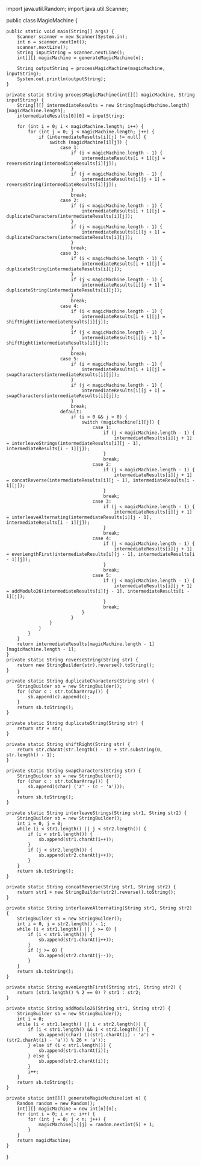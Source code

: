 import java.util.Random;
import java.util.Scanner;

public class MagicMachine {

    public static void main(String[] args) {
        Scanner scanner = new Scanner(System.in);
        int n = scanner.nextInt();
        scanner.nextLine();
        String inputString = scanner.nextLine();
        int[][] magicMachine = generateMagicMachine(n);

        String outputString = processMagicMachine(magicMachine, inputString);
        System.out.println(outputString);
    }

    private static String processMagicMachine(int[][] magicMachine, String inputString) {
        String[][] intermediateResults = new String[magicMachine.length][magicMachine.length];
        intermediateResults[0][0] = inputString;

        for (int i = 0; i < magicMachine.length; i++) {
            for (int j = 0; j < magicMachine.length; j++) {
                if (intermediateResults[i][j] != null) {
                    switch (magicMachine[i][j]) {
                        case 1:
                            if (i < magicMachine.length - 1) {
                                intermediateResults[i + 1][j] = reverseString(intermediateResults[i][j]);
                            }
                            if (j < magicMachine.length - 1) {
                                intermediateResults[i][j + 1] = reverseString(intermediateResults[i][j]);
                            }
                            break;
                        case 2:
                            if (i < magicMachine.length - 1) {
                                intermediateResults[i + 1][j] = duplicateCharacters(intermediateResults[i][j]);
                            }
                            if (j < magicMachine.length - 1) {
                                intermediateResults[i][j + 1] = duplicateCharacters(intermediateResults[i][j]);
                            }
                            break;
                        case 3:
                            if (i < magicMachine.length - 1) {
                                intermediateResults[i + 1][j] = duplicateString(intermediateResults[i][j]);
                            }
                            if (j < magicMachine.length - 1) {
                                intermediateResults[i][j + 1] = duplicateString(intermediateResults[i][j]);
                            }
                            break;
                        case 4:
                            if (i < magicMachine.length - 1) {
                                intermediateResults[i + 1][j] = shiftRight(intermediateResults[i][j]);
                            }
                            if (j < magicMachine.length - 1) {
                                intermediateResults[i][j + 1] = shiftRight(intermediateResults[i][j]);
                            }
                            break;
                        case 5:
                            if (i < magicMachine.length - 1) {
                                intermediateResults[i + 1][j] = swapCharacters(intermediateResults[i][j]);
                            }
                            if (j < magicMachine.length - 1) {
                                intermediateResults[i][j + 1] = swapCharacters(intermediateResults[i][j]);
                            }
                            break;
                        default:
                            if (i > 0 && j > 0) {
                                switch (magicMachine[i][j]) {
                                    case 1:
                                        if (j < magicMachine.length - 1) {
                                            intermediateResults[i][j + 1] = interleaveStrings(intermediateResults[i][j - 1], intermediateResults[i - 1][j]);
                                        }
                                        break;
                                    case 2:
                                        if (j < magicMachine.length - 1) {
                                            intermediateResults[i][j + 1] = concatReverse(intermediateResults[i][j - 1], intermediateResults[i - 1][j]);
                                        }
                                        break;
                                    case 3:
                                        if (j < magicMachine.length - 1) {
                                            intermediateResults[i][j + 1] = interleaveAlternating(intermediateResults[i][j - 1], intermediateResults[i - 1][j]);
                                        }
                                        break;
                                    case 4:
                                        if (j < magicMachine.length - 1) {
                                            intermediateResults[i][j + 1] = evenLengthFirst(intermediateResults[i][j - 1], intermediateResults[i - 1][j]);
                                        }
                                        break;
                                    case 5:
                                        if (j < magicMachine.length - 1) {
                                            intermediateResults[i][j + 1] = addModulo26(intermediateResults[i][j - 1], intermediateResults[i - 1][j]);
                                        }
                                        break;
                                }
                            }
                    }
                }
            }
        }
        return intermediateResults[magicMachine.length - 1][magicMachine.length - 1];
    }
    private static String reverseString(String str) {
        return new StringBuilder(str).reverse().toString();
    }

    private static String duplicateCharacters(String str) {
        StringBuilder sb = new StringBuilder();
        for (char c : str.toCharArray()) {
            sb.append(c).append(c);
        }
        return sb.toString();
    }

    private static String duplicateString(String str) {
        return str + str;
    }

    private static String shiftRight(String str) {
        return str.charAt(str.length() - 1) + str.substring(0, str.length() - 1);
    }

    private static String swapCharacters(String str) {
        StringBuilder sb = new StringBuilder();
        for (char c : str.toCharArray()) {
            sb.append((char) ('z' - (c - 'a')));
        }
        return sb.toString();
    }

    private static String interleaveStrings(String str1, String str2) {
        StringBuilder sb = new StringBuilder();
        int i = 0, j = 0;
        while (i < str1.length() || j < str2.length()) {
            if (i < str1.length()) {
                sb.append(str1.charAt(i++));
            }
            if (j < str2.length()) {
                sb.append(str2.charAt(j++));
            }
        }
        return sb.toString();
    }

    private static String concatReverse(String str1, String str2) {
        return str1 + new StringBuilder(str2).reverse().toString();
    }

    private static String interleaveAlternating(String str1, String str2) {
        StringBuilder sb = new StringBuilder();
        int i = 0, j = str2.length() - 1;
        while (i < str1.length() || j >= 0) {
            if (i < str1.length()) {
                sb.append(str1.charAt(i++));
            }
            if (j >= 0) {
                sb.append(str2.charAt(j--));
            }
        }
        return sb.toString();
    }

    private static String evenLengthFirst(String str1, String str2) {
        return (str1.length() % 2 == 0) ? str1 : str2;
    }

    private static String addModulo26(String str1, String str2) {
        StringBuilder sb = new StringBuilder();
        int i = 0;
        while (i < str1.length() || i < str2.length()) {
            if (i < str1.length() && i < str2.length()) {
                sb.append((char) (((str1.charAt(i) - 'a') + (str2.charAt(i) - 'a')) % 26 + 'a'));
            } else if (i < str1.length()) {
                sb.append(str1.charAt(i));
            } else {
                sb.append(str2.charAt(i));
            }
            i++;
        }
        return sb.toString();
    }

    private static int[][] generateMagicMachine(int n) {
        Random random = new Random();
        int[][] magicMachine = new int[n][n];
        for (int i = 0; i < n; i++) {
            for (int j = 0; j < n; j++) {
                magicMachine[i][j] = random.nextInt(5) + 1;
            }
        }
        return magicMachine;
    }
}


